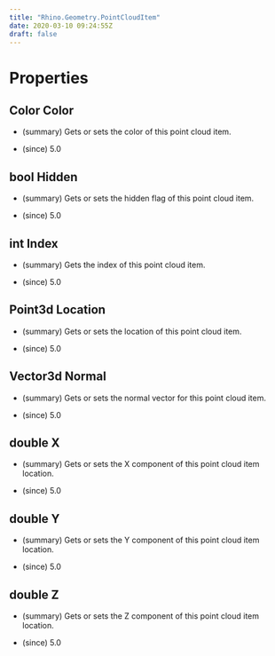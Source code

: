 ```yaml
---
title: "Rhino.Geometry.PointCloudItem"
date: 2020-03-10 09:24:55Z
draft: false
---
```


# Properties
## Color Color
- (summary) 
     Gets or sets the color of this point cloud item.
     
- (since) 5.0
## bool Hidden
- (summary) 
     Gets or sets the hidden flag of this point cloud item.
     
- (since) 5.0
## int Index
- (summary) 
     Gets the index of this point cloud item.
     
- (since) 5.0
## Point3d Location
- (summary) 
     Gets or sets the location of this point cloud item.
     
- (since) 5.0
## Vector3d Normal
- (summary) 
     Gets or sets the normal vector for this point cloud item.
     
- (since) 5.0
## double X
- (summary) 
     Gets or sets the X component of this point cloud item location.
     
- (since) 5.0
## double Y
- (summary) 
     Gets or sets the Y component of this point cloud item location.
     
- (since) 5.0
## double Z
- (summary) 
     Gets or sets the Z component of this point cloud item location.
     
- (since) 5.0

